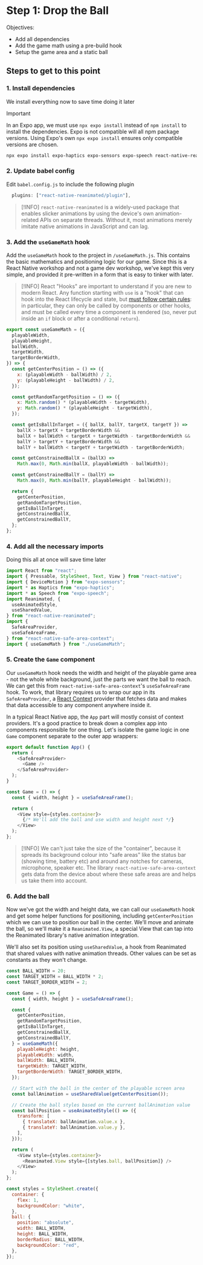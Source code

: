 # Step 1: Drop the Ball

Objectives:
 - Add all dependencies
 - Add the game math using a pre-build hook
 - Setup the game area and a static ball

## Steps to get to this point

### 1. Install dependencies
We install everything now to save time doing it later

> [!IMPORTANT]
> In an Expo app, we must use `npx expo install` instead of `npm install` to install the dependencies. Expo is not compatible will all npm package versions. Using Expo's own `npx expo install` ensures only compatible versions are chosen.

```sh
npx expo install expo-haptics expo-sensors expo-speech react-native-reanimated react-native-safe-area-context`
```

### 2. Update babel config

Edit `babel.config.js` to include the following plugin

```js
  plugins: ["react-native-reanimated/plugin"],
```

> [!INFO]
> `react-native-reanimated` is a widely-used package that enables slicker animations by using the device's own animation-related APIs on separate threads. Without it, most animations merely imitate native animations in JavaScript and can lag.

### 3. Add the `useGameMath` hook

Add the `useGameMath` hook to the project in `/useGameMath.js`. This contains the basic mathematics and positioning logic for our game. Since this is a React Native workshop and not a game dev workshop, we've kept this very simple, and provided it pre-written in a form that is easy to tinker with later.

> [!INFO]
> React "Hooks" are important to understand if you are new to modern React. Any function starting with `use` is a "hook" that can hook into the React lifecycle and state, but [must follow certain rules](https://react.dev/warnings/invalid-hook-call-warning): in particular, they can only be called by components or other hooks, and must be called every time a component is rendered (so, never put inside an `if` block or after a conditional `return`). 

```js
export const useGameMath = ({
  playableWidth,
  playableHeight,
  ballWidth,
  targetWidth,
  targetBorderWidth,
}) => {
  const getCenterPosition = () => ({
    x: (playableWidth - ballWidth) / 2,
    y: (playableHeight - ballWidth) / 2,
  });

  const getRandomTargetPosition = () => ({
    x: Math.random() * (playableWidth - targetWidth),
    y: Math.random() * (playableHeight - targetWidth),
  });

  const getIsBallInTarget = ({ ballX, ballY, targetX, targetY }) =>
    ballX > targetX + targetBorderWidth &&
    ballX + ballWidth < targetX + targetWidth - targetBorderWidth &&
    ballY > targetY + targetBorderWidth &&
    ballY + ballWidth < targetY + targetWidth - targetBorderWidth;

  const getConstrainedBallX = (ballX) =>
    Math.max(0, Math.min(ballX, playableWidth - ballWidth));

  const getConstrainedBallY = (ballY) =>
    Math.max(0, Math.min(ballY, playableHeight - ballWidth));

  return {
    getCenterPosition,
    getRandomTargetPosition,
    getIsBallInTarget,
    getConstrainedBallX,
    getConstrainedBallY,
  };
};
```

### 4. Add all the necessary imports

Doing this all at once will save time later

```js
import React from "react";
import { Pressable, StyleSheet, Text, View } from "react-native";
import { DeviceMotion } from "expo-sensors";
import * as Haptics from "expo-haptics";
import * as Speech from "expo-speech";
import Reanimated, {
  useAnimatedStyle,
  useSharedValue,
} from "react-native-reanimated";
import {
  SafeAreaProvider,
  useSafeAreaFrame,
} from "react-native-safe-area-context";
import { useGameMath } from "./useGameMath";
```

### 5. Create the `Game` component

Our `useGameMath` hook needs the width and height of the playable game area - not the whole white background, just the parts we want the ball to reach. We can get this from `react-native-safe-area-context`'s `useSafeAreaFrame` hook. To work, that library requires us to wrap our app in its `SafeAreaProvider`, a [React Context](https://react.dev/learn/passing-data-deeply-with-context) provider that fetches data and makes that data accessible to any component anywhere inside it.

In a typical React Native app, the `App` part will mostly consist of context providers. It's a good practice to break down a complex app into components responsible for one thing. Let's isolate the game logic in one `Game` component separate to the outer app wrappers:

```js
export default function App() {
  return (
    <SafeAreaProvider>
      <Game />
    </SafeAreaProvider>
  );
}

const Game = () => {
  const { width, height } = useSafeAreaFrame();

  return (
    <View style={styles.container}>
      {/* We'll add the ball and use width and height next */}
    </View>
  );
};
```

> [!INFO]
> We can't just take the size of the "container", because it spreads its background colour into "safe areas" like the status bar (showing time, battery etc) and around any notches for cameras, microphone, speaker etc. The library `react-native-safe-area-context` gets data from the device about where these safe areas are and helps us take them into account.

### 6. Add the ball

Now we've got the width and height data, we can call our `useGameMath` hook and get some helper functions for positioning, including `getCenterPosition` which we can use to position our ball in the center. We'll move and animate the ball, so we'll make it a `Reanimated.View`, a special View that can tap into the Reanimated library's native animation integration.

We'll also set its position using `useSharedValue`, a hook from Reanimated that shared values with native animation threads. Other values can be set as constants as they won't change.

```js
const BALL_WIDTH = 20;
const TARGET_WIDTH = BALL_WIDTH * 2;
const TARGET_BORDER_WIDTH = 2;

const Game = () => {
  const { width, height } = useSafeAreaFrame();

  const {
    getCenterPosition,
    getRandomTargetPosition,
    getIsBallInTarget,
    getConstrainedBallX,
    getConstrainedBallY,
  } = useGameMath({
    playableHeight: height,
    playableWidth: width,
    ballWidth: BALL_WIDTH,
    targetWidth: TARGET_WIDTH,
    targetBorderWidth: TARGET_BORDER_WIDTH,
  });

  // Start with the ball in the center of the playable screen area
  const ballAnimation = useSharedValue(getCenterPosition());

  // Create the ball styles based on the current ballAnimation value
  const ballPosition = useAnimatedStyle(() => ({
    transform: [
      { translateX: ballAnimation.value.x },
      { translateY: ballAnimation.value.y },
    ],
  }));

  return (
    <View style={styles.container}>
      <Reanimated.View style={[styles.ball, ballPosition]} />
    </View>
  );
};

const styles = StyleSheet.create({
  container: {
    flex: 1,
    backgroundColor: "white",
  },
  ball: {
    position: "absolute",
    width: BALL_WIDTH,
    height: BALL_WIDTH,
    borderRadius: BALL_WIDTH,
    backgroundColor: "red",
  },
});
```
